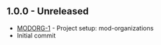## 1.0.0 - Unreleased
 * [MODORG-1](https://issues.folio.org/browse/MODORG-1) - Project setup: mod-organizations
 * Initial commit
